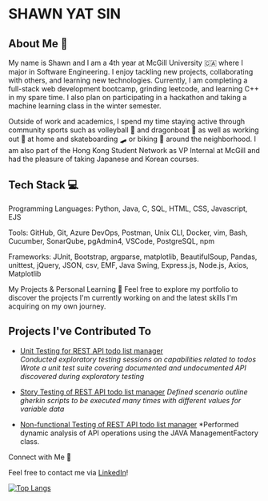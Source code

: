 # SHAWN YAT SIN
## About Me 🌱
My name is Shawn and I am a 4th year at McGill University 🇨🇦 where I major in Software Engineering. I enjoy tackling new projects, collaborating with others, and learning new technologies. Currently, I am completing a full-stack web development bootcamp, grinding leetcode, and learning C++ in my spare time. I also plan on participating in a hackathon and taking a machine learning class in the winter semester. 

Outside of work and academics, I spend my time staying active through community sports such as volleyball 🏐 and dragonboat 🐉 as well as working out 💪 at home and skateboarding 🛹 or biking 🚴 around the neighborhood. I am also part of the Hong Kong Student Network as VP Internal at McGill and had the pleasure of taking Japanese and Korean courses.

## Tech Stack 💻

Programming Languages: Python, Java, C, SQL, HTML, CSS, Javascript, EJS

Tools: GitHub, Git, Azure DevOps, Postman, Unix CLI, Docker, vim, Bash, Cucumber, SonarQube, pgAdmin4, VSCode, PostgreSQL, npm

Frameworks: JUnit, Bootstrap, argparse, matplotlib, BeautifulSoup, Pandas, unittest, jQuery, JSON, csv, EMF, Java Swing, Express.js, Node.js, Axios, Matplotlib

My Projects & Personal Learning 🚀
Feel free to explore my portfolio to discover the projects I'm currently working on and the latest skills I'm acquiring on my own journey.

## Projects I've Contributed To
- [Unit Testing for REST API todo list manager](https://github.com/jessLii/ECSE429)  
  *Conducted exploratory testing sessions on capabilities related to todos*
  *Wrote a unit test suite covering documented and undocumented API discovered during exploratory testing*
  
- [Story Testing of REST API todo list manager](https://github.com/naomisandvr/cucumber-partB)
  *Defined scenario outline gherkin scripts to be executed many times with different values for variable data*
  
- [Non-functional Testing of REST API todo list manager](https://github.com/naomisandvr/performance-partC)
  *Performed dynamic analysis of API operations using the JAVA ManagementFactory class.

  
Connect with Me 🤝

Feel free to contact me via [LinkedIn](https://www.linkedin.com/in/shawnyatsin/)!

[![Top Langs](https://github-readme-stats.vercel.app/api/top-langs/?username=ShawnYS-codemtl)](https://github.com/anuraghazra/github-readme-stats)
